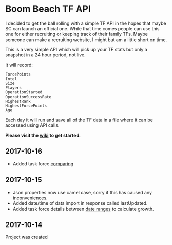 # Boom Beach TF API

I decided to get the ball rolling with a simple TF API in the hopes that maybe SC can launch an official one. While that time comes people can use this one for either recruiting or keeping track of their family TFs. Maybe someone can make a recruiting website, I might but am a little short on time.

This is a very simple API which will pick up your TF stats but only a snapshot in a 24 hour period, not live.

It will record:

    ForcePoints
    Intel
    Size
    Players
    OperationStarted
    OperationSuccessRate
    HighestRank
    HighestForcePoints
    Age 


Each day it will run and save all of the TF data in a file where it can be accessed using API calls.

**Please visit the [wiki](https://github.com/Techployee/bb-tf-api/wiki) to get started.**

## 2017-10-16
* Added task force [comparing](https://github.com/Techployee/bb-tf-api/wiki/Task-Force-Compare)

## 2017-10-15
* Json properties now use camel case, sorry if this has caused any inconveniences.
* Added date/time of data import in response called lastUpdated.
* Added task force details between [date ranges](https://github.com/Techployee/bb-tf-api/wiki/Task-Force-Tag#task-force-details-between-dates) to calculate growth.

## 2017-10-14
Project was created
